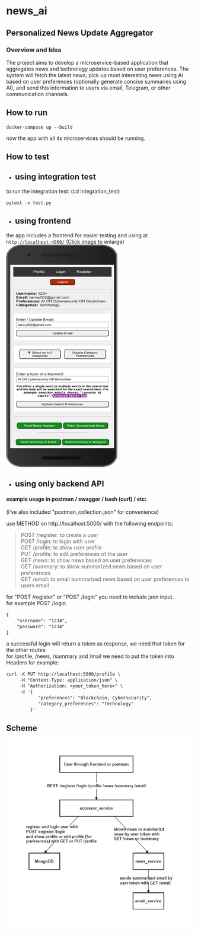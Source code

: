# news_ai

## Personalized News Update Aggregator

### Overview and Idea

The project aims to develop a microservice-based application that aggregates news
and technology updates based on user preferences. The system will fetch the latest
news, pick up most interesting news using AI based on user preferences (optionally
generate concise summaries using AI), and send this information to users via email,
Telegram, or other communication channels.


## How to run

```
docker-compose up --build
```

now the app with all its microservices should be running.

## How to test

- ## using integration test
to run the integration test: (cd integration_test)  
```
pytest -v test.py 
```

- ## using frontend
the app includes a frontend for easier testing and using at  ``` http://localhost:4000/ ``` (Click image to enlarge)
<img src="./images/frontend.png" alt="Click image to enlarge" width="300"  height="600">

- ## using only backend API  
#### example usage in postman / swagger / bash (curl) / etc:
(i've also included "postman_collection.json" for convenience)

use METHOD on http://localhost:5000/ with the following endpoints:  
>POST /register: to create a user  
POST /login: to login with user  
GET /profile: to show user profile  
PUT /profile: to edit preferences of the user  
GET /news: to show news based on user preferences  
GET /summary: to show summarized news based on user preferences  
GET /email: to email summarized news based on user preferences to users email  

for "POST /register" or "POST /login" you need to include json input.  
for example POST /login  
```
{  
    "username": "1234",  
    "password": "1234"  
}  
```
a successful login will return a token as response, we need that token for the other routes:  
for /profile, /news, /summary and /mail we need to put the token into Headers for example:  
```
curl -X PUT http://localhost:5000/profile \
     -H "Content-Type: application/json" \
     -H "Authorization: <your_token_here>" \
     -d '{
            "preferences": "Blockchain, Cybersecurity",
            "category_preferences": "Technology"
         }'
```
## Scheme

![!\[alt text\](scheme.png)  ](./images/scheme.png)
